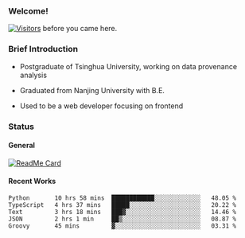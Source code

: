 ### Welcome!

[![Visitors](https://visitor-badge.laobi.icu/badge?page_id=HermitSun.HermitSun)]() before you came here.

### Brief Introduction

- Postgraduate of Tsinghua University, working on data provenance analysis

- Graduated from Nanjing University with B.E.

- Used to be a web developer focusing on frontend

### Status

#### General

[![ReadMe Card](https://github-readme-stats.hermitsun.vercel.app/api?username=HermitSun&count_private=true&show_icons=true)]()

#### Recent Works

<!--START_SECTION:waka-->
```text
Python       10 hrs 58 mins  ████████████░░░░░░░░░░░░░   48.05 % 
TypeScript   4 hrs 37 mins   █████░░░░░░░░░░░░░░░░░░░░   20.22 % 
Text         3 hrs 18 mins   ███▓░░░░░░░░░░░░░░░░░░░░░   14.46 % 
JSON         2 hrs 1 min     ██▒░░░░░░░░░░░░░░░░░░░░░░   08.87 % 
Groovy       45 mins         ▓░░░░░░░░░░░░░░░░░░░░░░░░   03.31 % 
```
<!--END_SECTION:waka-->
